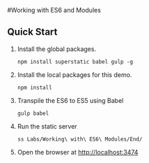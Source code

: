 #Working with ES6 and Modules

## Quick Start


1. Install the global packages.

	`npm install superstatic babel gulp -g`

2. Install the local packages for this demo.

	`npm install`

3. Transpile the ES6 to ES5 using Babel

	`gulp babel`

4. Run the static server

	`ss Labs/Working\ with\ ES6\ Modules/End/`

5. Open the browser at [http://localhost:3474](http://localhost:3474)

